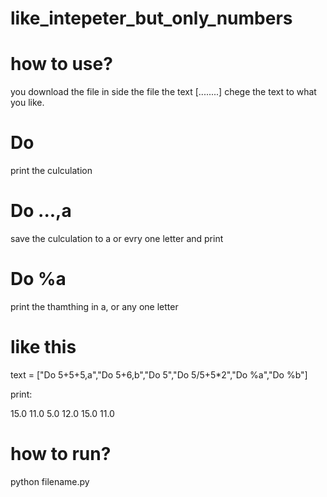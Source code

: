# like_intepeter_but_only_numbers



# how to use?

you download the file in side the file the text [........]
chege the text to what you like.

# Do
print the culculation

# Do ...,a
save the culculation to a or evry one letter and print

# Do %a
print the thamthing in a, or any one letter

# like this

text = ["Do 5+5+5,a","Do 5+6,b","Do 5","Do 5/5+5*2","Do %a","Do %b"]

print:

15.0
11.0
5.0
12.0
15.0
11.0

        
# how to run?

python filename.py
